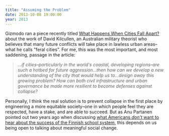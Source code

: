 ```yaml
---
title: "Assuming the Problem"
date: 2013-10-08 19:00:00
year: 2013
---
```

<p>
  Gizmodo ran a piece recently titled
  <a href="http://gizmodo.com/what-happens-when-cities-fall-apart-1440820493">What Happens When Cities Fall Apart?</a>
  about the work of David Kilcullen,
  an Australian military theorist who believes that many future conflicts will take place in lawless urban areas–what
  he calls "feral cities".
  For me,
  this was the most important, and most saddening, passage in the article:
</p>
<blockquote><em>
  …if cities–particularly in the world's coastal, developing regions–are such a hotbed for future aggression…then
  how can we develop a new understanding of the city that would help us to…design away this growing problem?
  How can both civil infrastructure and urban governance be made more resilient to become defenses against collapse?
</em></blockquote>
<p>
  Personally,
  I think the real solution is to prevent collapse in the first place
  by engineering a more equitable society–one in which
  people feel they are respected,
  have a stake,
  and are able to succeed.
  But as Anu Partanen pointed out two years ago when discussing
  <a href="http://www.theatlantic.com/national/archive/2011/12/what-americans-keep-ignoring-about-finlands-school-success/250564/">what Americans <em>don't</em> want to hear about the success of the Finnish school system</a>,
  this depends on us being open to talking about meaningful social change.
</p>
